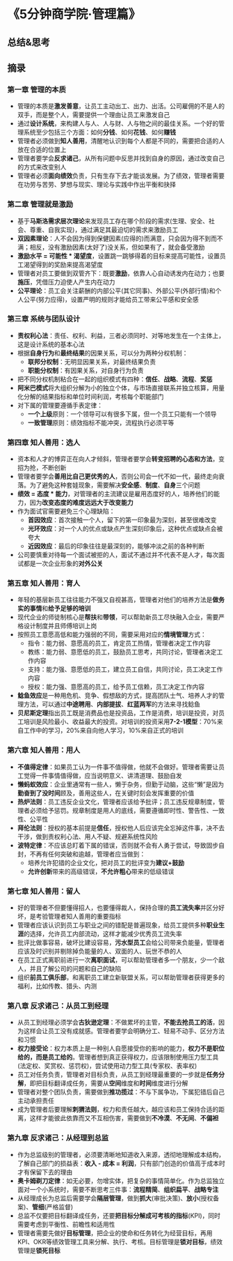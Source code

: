 # 《5分钟商学院·管理篇》

## 总结&思考

## 摘录

### 第一章 管理的本质

- 管理的本质是**激发善意**，让员工主动出工、出力、出活。公司雇佣的不是人的双手，而是整个人，需要提供一个理由让员工来激发自己
- 通过**设计系统**，来构建人与人、人与财、人与物之间的最佳关系。一个好的管理系统至少包括三个方面：如何**分钱**、如何**花钱**、如何**赚钱**
- 管理者必须做到**知人善用**，清醒地认识到每个人都是不同的，需要把合适的人放在合适的位置上
- 管理者要学会**反求诸己**，从所有问题中反思并找到自身的原因，通过改变自己的方式来改变别人
- 管理者必须**面向绩效**负责，只有生存下去才能谈发展。为了绩效，管理者需要在功劳与苦劳、梦想与现实、理论与实践中作出平衡和抉择

### 第二章 管理就是激励

- 基于**马斯洛需求层次理论**来发现员工存在哪个阶段的需求(生理、安全、社会、尊重、自我实现)，通过满足其最迫切的需求来激励员工
- **双因素理论**：人不会因为得到保健因素(应得的)而满意，只会因为得不到而不满；相反，没有激励因素(太好了)没关系，但如果有了，就会备受激励
- **激励水平 = 可能性 * 渴望度**，设置跳一跳够得着的目标来提高可能性，设置员工渴望得到的奖励来提高渴望度
- 管理者对员工要做到双管齐下：既要**激励**，依靠人心自动诱发内在动力；也要**施压**，凭借压力迫使人产生内在动力
- **公平理论**：员工会关注薪酬的内部公平(其它同事)、外部公平(外部行情)和个人公平(努力应得)，设置严明的规则才能给员工带来公平感和安全感

### 第三章 系统与团队设计

- **责权利心法**：责任、权利、利益，三者必须同时、对等地发生在一个主体上，这是设计系统的基本心法
- 根据**自身行为**和**最终结果**的因果关系，可以分为两种分权机制：
    - **联邦分权制**：无明显因果关系，对最终结果负责
    - **职能分权制**：有因果关系，对自身行为负责
- 把不同分权机制粘合在一起的组织模式有四种：**信任**、**战略**、**流程**、**奖惩**
- **阿米巴模式**将大组织分解为小的独立个体，与市场直接联系并独立核算，用量化分解的结果指标和单位时间利润，考核每个职能部门
- 对下属的管理要遵循手表定律：
    - **一个上级**原则：一个领导可以有很多下属，但一个员工只能有一个领导
    - **一致管理**原则：绩效指标不能冲突，流程执行必须平等

### 第四章 知人善用：选人

- 资本和人才的博弈正在向人才倾斜，管理者要学会**转变招聘的心态和方法**，变招为抢，不断创新
- 管理者要学会**善用比自己更优秀的人**，否则公司会一代不如一代，最终走向衰落。为了避免这种套娃现象，需要解决**安全感**、**制度**、**自身**三个问题
- **绩效 = 态度 * 能力**，对管理者的主流建议是雇用态度好的人，培养他们的能力，因为**改变态度的难度远远大于改变能力**
- 作为面试官需要避免三个心理缺陷：
    - **首因效应**：首次接触一个人，留下的第一印象最为深刻，甚至很难改变
    - **光环效应**：对一个人的优点或缺点产生深刻印象后，这种优点或缺点会被夸大
    - **近因效应**：最后的印象往往是最深刻的，能够冲淡之前的各种判断
- 公司要慎重对待每一个面试被拒的人，面试不通过并不代表不是人才，每次面试都是一次企业形象的**对外公关**

### 第五章 知人善用：育人

- 年轻的基层新员工往往能力不强又自视甚高，管理者对他们的培养方法是**做务实的事情**和**给予足够的培训**
- 现代企业的师徒制核心是**帮扶**和**带领**，可以帮助新员工尽快融入企业，需要严格设计制度并且师傅培训上岗
- 按照员工意愿高低和能力强弱的不同，需要采用对应的**情境管理**方式：
    - 指令：能力弱、意愿高的员工，肯定员工热情，管理者决定工作内容
    - 教练：能力弱、意愿低的员工，鼓励员工思考，共同讨论，管理者决定工作内容
    - 支持：能力强、意愿低的员工，建立员工自信，共同讨论，员工决定工作内容
    - 授权：能力强、意愿高的员工，给予员工信赖，员工决定工作内容
- **鲶鱼效应**是一种用危机、竞争、假想敌的方式，提高团队士气、培养人才的管理方法，可以通过**中途聘用**、**内部提拔**、**红蓝两军**的方法来寻找鲶鱼
- **贝尼斯定理**指出员工既是消费品也是投资品，工作是消费，培训是投资，对员工培训是风险最小、收益最大的投资。对培训的投资采用**7-2-1模型**：70%来自工作中的学习，20%来自向他人学习，10%来自正式的培训

### 第六章 知人善用：用人

- **不值得定律**：如果员工认为一件事不值得做，他就不会做好。管理者需要让员工觉得一件事情值得做，应当说明意义、讲清道理、鼓励自发
- **懒蚂蚁效应**：企业里通常有一些人，懒于杂务，但勤于动脑，这些“懒”是因为**勤奋到了没时间**顾及，善用这些人，在关键时刻会发挥重要的价值
- **热炉法则**：员工违反企业文化，管理者应该给予批评；员工违反规章制度，管理者必须给予惩罚。规章制度是用人的底线，需要遵循即时性、警告性、一致性、公平性
- **拜伦法则**：授权的基本前提是**信任**，授权他人后应该完全忘掉这件事，决不去干涉，做到责权利心法、用人不疑、规避系统性风险
- **波特定律**：不应该总盯着下属的错误，否则就不会有人勇于尝试，导致固步自封，不再有任何突破和逾越，管理者应当做到：
    - 培养允许犯错的企业文化，把对员工的批评变为**建议+鼓励**
    - **允许创新**带来的高级错误，**不允许粗心**带来的低级错误

### 第七章 知人善用：留人

- 好的管理者不但要懂得招人，也要懂得裁人，保持合理的**员工流失率**并区分好坏，是考验管理者知人善用的重要指标
- 管理者应该认识到员工与职业之间的错配是普遍现象，给员工提供多种**职业生涯**的选择，允许员工内部流动，这样才能减少优秀员工流失率
- 批评比做事容易，破坏比建设容易，**污水型员工**会给公司带来负能量，管理者应该及时识别并剔除掉负能量的人、双面的人、玩世不恭的人
- 在员工正式离职前进行一次**离职面试**，可以帮助管理者多一个朋友，少一个敌人，并且了解公司的问题和自己的缺陷
- 组织**前员工俱乐部**，和离职员工建立新联盟关系，可以帮助管理者获得更多的福利，比如传教、猎头、内测

### 第八章 反求诸己：从员工到经理

- 从员工到经理必须学会**古狄逊定理**：不做累坏的主管，**不能去抢员工的活**，因为这样会让员工没有成就感。管理者要学会明确分工、轻易不动手、区分方法和习惯
- **权力接受论**：权力本质上是一种别人自愿接受你的影响的能力，**权力不是职位给的，而是员工给的**。管理者想到真正获得权力，应该限制使用压力型工具(法定权、奖赏权、惩罚权)，尝试使用动力型工具(专家权、表率权)
- 员工对任务负责，管理者对目标负责，从员工到经理最重要的一步就是**任务分解**，即把目标翻译成任务，需要从**空间**维度和**时间**维度进行分解
- 管理者对整个团队负责，需要做到**推功揽过**：不与下属争功，下属犯错后自己主动承担责任
- 成为管理者后要理解**刺猬法则**，权力和责任越大，越应该和员工保持合适的距离，这样才能彼此依靠而又不互相伤害，需要做到**不冷漠**、**不无间**、**不偏袒**

### 第九章 反求诸己：从经理到总监

- 作为总监级别的管理者，必须要清晰地知道收入来源，透彻地理解成本结构，了解自己部门的损益表：**收入 - 成本 = 利润**，只有部门创造的价值高于成本时才有保留下去的理由
- **奥卡姆剃刀定律**：如无必要，勿增实体，把复杂的事情简单化。作为总监独立面对一个小系统时，需要不断思考三件事：**流程精简**、**组织扁平**、**战略专注**
- 从经理成长为总监后需要学会**隔层管理**，做到**抓大**(审批决策)、**放小**(授权备案)、**管细**(严格监督)
- 总监不仅要把目标翻译成任务，还要**把目标分解成可考核的指标**(KPI)，同时需要考虑到平衡性、前瞻性和适用性
- 管理者需要先做好**目标管理**，把企业的使命和任务转化为经营目标，再用KPI、OKR等绩效管理工具来分解、执行、考核。目标管理是**锁对目标**，绩效管理是**锁死目标**